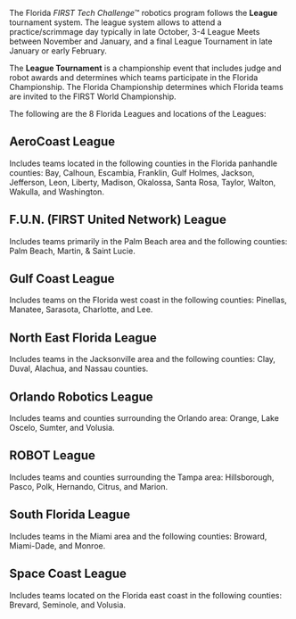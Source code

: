The Florida *FIRST Tech Challenge*™ robotics program follows the **League** tournament system. The league system allows to attend a practice/scrimmage day typically in late October, 3-4 League Meets between November and January, and a final League Tournament in late January or early February.

The **League Tournament** is a championship event that includes judge and robot awards and determines which teams participate in the Florida Championship. The Florida Championship determines which Florida teams are invited to the FIRST World Championship.

The following are the 8 Florida Leagues and locations of the Leagues:

## AeroCoast League
Includes teams located in the following counties in the Florida panhandle counties: Bay, Calhoun, Escambia, Franklin, Gulf Holmes, Jackson, Jefferson, Leon, Liberty, Madison, Okalossa, Santa Rosa, Taylor, Walton, Wakulla, and Washington.

## F.U.N. (FIRST United Network) League
Includes teams primarily in the Palm Beach area and the following counties: Palm Beach, Martin, & Saint Lucie.

## Gulf Coast League
Includes teams on the Florida west coast in the following counties: Pinellas, Manatee, Sarasota, Charlotte, and Lee.

## North East Florida League
Includes teams in the Jacksonville area and the following counties: Clay, Duval, Alachua, and Nassau counties.

## Orlando Robotics League
Includes teams and counties surrounding the Orlando area: Orange, Lake Oscelo, Sumter, and Volusia.

## ROBOT League
Includes teams and counties surrounding the Tampa area: Hillsborough, Pasco, Polk, Hernando, Citrus, and Marion.

## South Florida League
Includes teams in the Miami area and the following counties: Broward, Miami-Dade, and Monroe.

## Space Coast League
Includes teams located on the Florida east coast in the following counties: Brevard, Seminole, and Volusia.
